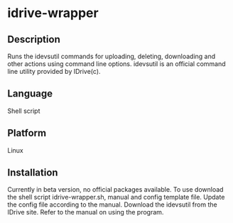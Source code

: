 idrive-wrapper
=============

Description
-----------
Runs the idevsutil commands for uploading, deleting, downloading and other actions using command line options. idevsutil is an official command line utility provided by IDrive(c).

Language
--------
Shell script

Platform
--------
Linux

Installation
------------
Currently in beta version, no official packages available. To use download the shell script idrive-wrapper.sh, manual and config template file. Update the config file according to the manual.
Download the idevsutil from the IDrive site. Refer to the manual on using the program.

